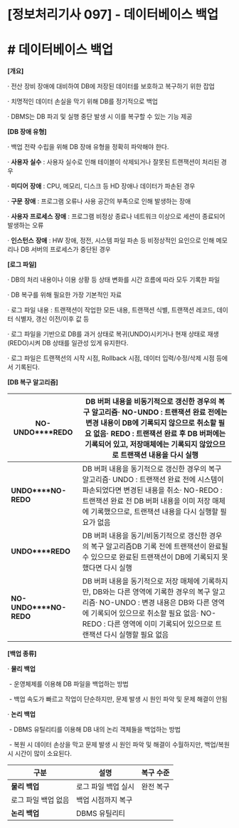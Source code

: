 

# [정보처리기사 097] - 데이터베이스 백업



# **# 데이터베이스 백업**

**[개요]**

· 전산 장비 장애에 대비하여 DB에 저장된 데이터를 보호하고 복구하기 위한 잡업

· 치명적인 데이터 손실을 막기 위해 DB를 정기적으로 백업

· DBMS는 DB 파괴 및 실행 중단 발생 시 이를 복구할 수 있는 기능 제공



**[DB 장애 유형]**

· 백업 전략 수립을 위해 DB 장애 유형을 정확히 파악해야 한다.

· **사용자** **실수** : 사용자 실수로 인해 테이블이 삭제되거나 잘못된 트랜잭션이 처리된 경우

· **미디어** **장애** : CPU, 메모리, 디스크 등 HD 장애나 데이터가 파손된 경우

· **구문** **장애** : 프로그램 오류나 사용 공간의 부족으로 인해 발생하는 장애

· **사용자** **프로세스** **장애** : 프로그램 비정상 종료나 네트워크 이상으로 세션이 종료되어 발생하는 오류

· **인스턴스** **장애** : HW 장애, 정전, 시스템 파일 파손 등 비정상적인 요인으로 인해 메모리나 DB 서버의 프로세스가 중단된 경우



**[로그 파일]**

· DB의 처리 내용이나 이용 상황 등 상태 변화를 시간 흐름에 따라 모두 기록한 파일

· DB 복구를 위해 필요한 가장 기본적인 자료

· 로그 파일 내용 : 트랜잭션이 작업한 모든 내용, 트랜잭션 식별, 트랜잭션 레코드, 데이터 식별자, 갱신 이전/이후 값 등

· 로그 파일을 기반으로 DB를 과거 상태로 복귀(UNDO)시키거나 현재 상태로 재생(REDO)시켜 DB 상태를 일관성 있게 유지한다.

· 로그 파일은 트랜잭션의 시작 시점, Rollback 시점, 데이터 입력/수정/삭제 시점 등에서 기록된다.



**[DB 복구 알고리즘]**

| **NO-UNDO****REDO**    | DB 버퍼 내용을 비동기적으로 갱신한 경우의 복구 알고리즘· NO-UNDO : 트랜잭션 완료 전에는 변경 내용이 DB에 기록되지 않으므로 취소할 필요 없음· REDO : 트랜잭션 완료 후 DB 버퍼에는 기록되어 있고, 저장매체에는 기록되지 않았으므로 트랜잭션 내용을 다시 실행 |
| ---------------------- | ------------------------------------------------------------ |
| **UNDO****NO-REDO**    | DB 버퍼 내용을 동기적으로 갱신한 경우의 복구 알고리즘· UNDO : 트랜잭션 완료 전에 시스템이 파손되었다면 변경된 내용을 취소· NO-REDO : 트랜잭션 완료 전 DB 버퍼 내용을 이미 저장 매체에 기록했으므로, 트랜잭션 내용을 다시 실행할 필요가 없음 |
| **UNDO****REDO**       | DB 버퍼 내용을 동기/비동기적으로 갱신한 경우의 복구 알고리즘DB 기록 전에 트랜잭션이 완료될 수 있으므로 완료된 트랜잭션이 DB에 기록되지 못했다면 다시 실행 |
| **NO-UNDO****NO-REDO** | DB 버퍼 내용을 동기적으로 저장 매체에 기록하지만, DB와는 다른 영역에 기록한 경우의 복구 알고리즘· NO-UNDO : 변경 내용은 DB와 다른 영역에 기록되어 있으므로 취소할 필요 없음· NO-REDO : 다른 영역에 이미 기록되어 있으므로 트랜잭션 다시 실행할 필요 없음 |



**[백업 종류]**

· **물리 백업**

​    \- 운영체제를 이용해 DB 파일을 백업하는 방법

​    \- 백업 속도가 빠르고 작업이 단순하지만, 문제 발생 시 원인 파악 및 문제 해결이 안됨

· **논리 백업**

​    \- DBMS 유틸리티를 이용해 DB 내의 논리 객체들을 백업하는 방법

​    \- 복원 시 데이터 손상을 막고 문제 발생 시 원인 파악 및 해결이 수월하지만, 백업/복원 시 시간이 많이 소요된다.

| **구분**            | **설명**            | **복구 수준** |
| ------------------- | ------------------- | ------------- |
| **물리 백업**       | 로그 파일 백업 실시 | 완전 복구     |
| 로그 파일 백업 없음 | 백업 시점까지 복구  |               |
| **논리 백업**       | DBMS 유틸리티       |               |